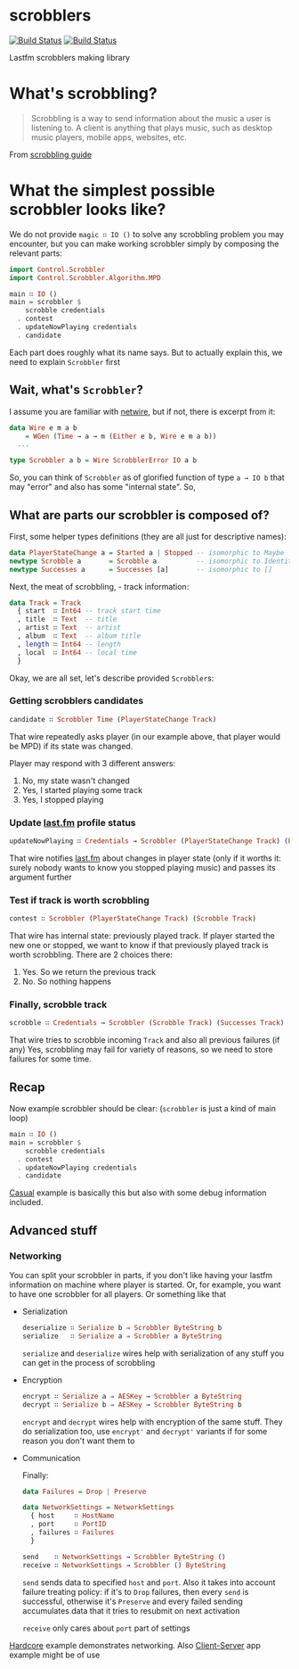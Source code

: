 # scrobblers

[![Build Status](https://travis-ci.org/supki/scrobblers.png)](https://travis-ci.org/supki/scrobblers)
[![Build Status](https://drone.io/github.com/supki/scrobblers/status.png)](https://drone.io/github.com/supki/scrobblers/latest)

Lastfm scrobblers making library

# What's scrobbling?

> Scrobbling is a way to send information about the music a user is listening to. A client is anything that plays music, such as desktop music players, mobile apps, websites, etc.

From [scrobbling guide][0]

# What the simplest possible scrobbler looks like?

We do not provide `magic ∷ IO ()` to solve any scrobbling problem
you may encounter, but you can make working scrobbler simply by composing the relevant parts:

```haskell
import Control.Scrobbler
import Control.Scrobbler.Algorithm.MPD

main ∷ IO ()
main = scrobbler $
    scrobble credentials
  . contest
  . updateNowPlaying credentials
  . candidate
```

Each part does roughly what its name says. But to actually explain this, we need to explain `Scrobbler` first

## Wait, what's `Scrobbler`?

I assume you are familiar with [netwire](https://hackage.haskell.org/package/netwire), but if not, there is excerpt from it:

```haskell
data Wire e m a b
    = WGen (Time → a → m (Either e b, Wire e m a b))
  ...

type Scrobbler a b = Wire ScrobblerError IO a b
```

So, you can think of `Scrobbler` as of glorified function of type `a → IO b`
that may "error" and also has some "internal state". So,

## What are parts our scrobbler is composed of?

 First, some helper types definitions (they are all just for descriptive names):

```haskell
data PlayerStateChange a = Started a | Stopped -- isomorphic to Maybe
newtype Scrobble a       = Scrobble a          -- isomorphic to Identity
newtype Successes a      = Successes [a]       -- isomorphic to []
```

Next, the meat of scrobbling, - track information:

```haskell
data Track = Track
  { start  ∷ Int64 -- track start time
  , title  ∷ Text  -- title
  , artist ∷ Text  -- artist
  , album  ∷ Text  -- album title
  , length ∷ Int64 -- length
  , local  ∷ Int64 -- local time
  }
```

Okay, we are all set, let's describe provided `Scrobbler`s:

### Getting scrobblers candidates

```haskell
candidate ∷ Scrobbler Time (PlayerStateChange Track)
```

That wire repeatedly asks player (in our example above, that player would be MPD) if its state was changed.

Player may respond with 3 different answers:

  1. No, my state wasn't changed
  2. Yes, I started playing some track
  3. Yes, I stopped playing

### Update [last.fm][1] profile status

```haskell
updateNowPlaying ∷ Credentials → Scrobbler (PlayerStateChange Track) (PlayerStateChange Track)`
```

That wire notifies [last.fm][1] about changes in player state (only if it worths it:
surely nobody wants to know you stopped playing music) and passes its argument further

### Test if track is worth scrobbling

```haskell
contest ∷ Scrobbler (PlayerStateChange Track) (Scrobble Track)
```

That wire has internal state: previously played track. If player started
the new one or stopped, we want to know if that previously played track
is worth scrobbling. There are 2 choices there:

  1. Yes. So we return the previous track
  2. No. So nothing happens

### Finally, scrobble track

```haskell
scrobble ∷ Credentials → Scrobbler (Scrobble Track) (Successes Track)
```

That wire tries to scrobble incoming `Track` and also all previous failures (if any)
Yes, scrobbling may fail for variety of reasons, so we need to store failures for some time.

## Recap

Now example scrobbler should be clear: (`scrobbler` is just a kind of main loop)

```haskell
main ∷ IO ()
main = scrobbler $
    scrobble credentials
  . contest
  . updateNowPlaying credentials
  . candidate
```

[Casual][2] example is basically this but also with some debug information included.

## Advanced stuff

### Networking

You can split your scrobbler in parts, if you don't like having your lastfm information
on machine where player is started. Or, for example, you want to have one scrobbler for
all players. Or something like that

  * Serialization

    ```haskell
    deserialize ∷ Serialize b ⇒ Scrobbler ByteString b
    serialize   ∷ Serialize a ⇒ Scrobbler a ByteString
    ```

    `serialize` and `deserialize` wires help with serialization of any stuff you can get
    in the process of scrobbling

  * Encryption

    ```haskell
    encrypt ∷ Serialize a ⇒ AESKey → Scrobbler a ByteString
    decrypt ∷ Serialize b ⇒ AESKey → Scrobbler ByteString b
    ```

    `encrypt` and `decrypt` wires help with encryption of the same stuff. They do
    serialization too, use `encrypt'` and `decrypt'` variants if for some reason
    you don't want them to

  * Communication

    Finally:

    ```haskell
    data Failures = Drop | Preserve

    data NetworkSettings = NetworkSettings
      { host     ∷ HostName
      , port     ∷ PortID
      , failures ∷ Failures
      }

    send    ∷ NetworkSettings → Scrobbler ByteString ()
    receive ∷ NetworkSettings → Scrobbler () ByteString
    ```

    `send` sends data to specified `host` and `port`. Also it takes into account failure treating policy:
    if it's to `Drop` failures, then every `send` is successful, otherwise it's `Preserve` and every failed
    sending accumulates data that it tries to resubmit on next activation

    `receive` only cares about `port` part of settings

[Hardcore][3] example demonstrates networking. Also [Client-Server][4] app example might be of use


 [0]: http://www.last.fm/api/scrobbling
 [1]: http://www.last.fm/
 [2]: https://github.com/supki/scrobblers/blob/master/examples/Casual.hs
 [3]: https://github.com/supki/scrobblers/blob/master/examples/Hardcore.hs
 [4]: https://github.com/supki/scrobblers/blob/master/app
